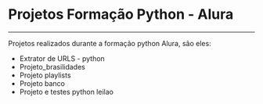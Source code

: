 # Projetos Formação Python - Alura

<hr>

<p> Projetos realizados durante a formação python Alura, são eles:<p/>

* Extrator de URLS - python
* Projeto_brasilidades
* Projeto playlists 
* Projeto banco
* Projeto e testes python leilao
